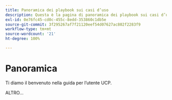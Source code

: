 ```yaml
---
title: Panoramica dei playbook sui casi d’uso
description: Questa è la pagina di panoramica dei playbook sui casi d’uso
exl-id: 0e76fc45-cd0c-455c-8edd-353860c1db5e
source-git-commit: 3f295267af7f21120eef54d07627ac802f2283f9
workflow-type: tm+mt
source-wordcount: '21'
ht-degree: 100%

---
```


# Panoramica

Ti diamo il benvenuto nella guida per l’utente UCP.

ALTRO...

<!--
This is the landing page of the user guide. It should be the first list item in the TOC.md file.

See other user landing pages to get ideas.
-->
